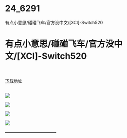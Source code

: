 # 24_6291
有点小意思/碰碰飞车/官方没中文/[XCI]-Switch520
# 有点小意思/碰碰飞车/官方没中文/[XCI]-Switch520
 <br/></br>
[下载地址](https://www.switch520.cc/article/6291 "下载地址")
<br/></br>

<p><span><strong><img src="https://www.switch520.cc/muke_img/upload_art_editor_20200926-1_5e3344283f8768b0ecaeee942bdb7502.jpg"></strong></span></p>
<p><span><strong><img src="https://www.switch520.cc/muke_img/upload_art_editor_20200926-1_1f425899c9c725542d24ebb888af7754.jpg"></strong></span></p>
<p><span><strong><img src="https://www.switch520.cc/muke_img/upload_art_editor_20200926-1_120771abdc8811f1e10eaaaaf98629f1.jpg"></strong></span></p>
<p><span><strong><img src="https://www.switch520.cc/muke_img/upload_art_editor_20200926-1_ae34b033ace30fb3a08491693482c73a.jpg"></strong></span></p>
<p></p>
<p><span><strong>————————————</strong></span></p>
